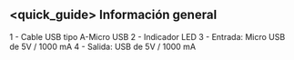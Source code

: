 ## <quick_guide> Información general

1 - Cable USB tipo A-Micro USB 
2 - Indicador LED
3 - Entrada: Micro USB de 5V / 1000 mA
4 - Salida: USB de 5V / 1000 mA
